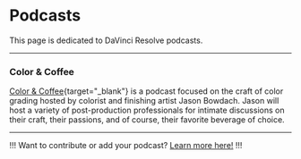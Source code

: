# Podcasts

This page is dedicated to DaVinci Resolve podcasts.

---

### Color & Coffee

[Color & Coffee](https://podcast.jasonbowdach.com){target="_blank"} is a podcast focused on the craft of color grading hosted by colorist and finishing artist Jason Bowdach. Jason will host a variety of post-production professionals for intimate discussions on their craft, their passions, and of course, their favorite beverage of choice.

---

!!!
Want to contribute or add your podcast? [Learn more here!](/contribute/)
!!!